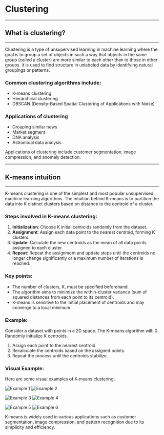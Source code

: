 # Clustering

---

## What is clustering?

---

Clustering is a type of unsupervised learning in machine learning where the goal is to group a set of objects in such a way that objects in the same group (called a cluster) are more similar to each other than to those in other groups. It is used to find structure in unlabeled data by identifying natural groupings or patterns.

### Common clustering algorithms include:
* K-means clustering
* Hierarchical clustering
* DBSCAN (Density-Based Spatial Clustering of Applications with Noise)

### Applications of clustering
* Grouping similar news
* Market segment 
* DNA analysis
* Astromical data analysis

Applications of clustering include customer segmentation, image compression, and anomaly detection.

---

## K-means intuition 

---

K-means clustering is one of the simplest and most popular unsupervised machine learning algorithms. The intuition behind K-means is to partition the data into K distinct clusters based on distance to the centroid of a cluster.

### Steps involved in K-means clustering:
1. **Initialization**: Choose K initial centroids randomly from the dataset.
2. **Assignment**: Assign each data point to the nearest centroid, forming K clusters.
3. **Update**: Calculate the new centroids as the mean of all data points assigned to each cluster.
4. **Repeat**: Repeat the assignment and update steps until the centroids no longer change significantly or a maximum number of iterations is reached.

### Key points:
* The number of clusters, K, must be specified beforehand.
* The algorithm aims to minimize the within-cluster variance (sum of squared distances from each point to its centroid).
* K-means is sensitive to the initial placement of centroids and may converge to a local minimum.

### Example:
Consider a dataset with points in a 2D space. The K-means algorithm will:
0. Randomly initialize K centroids.
1. Assign each point to the nearest centroid.
2. Recalculate the centroids based on the assigned points.
3. Repeat the process until the centroids stabilize.

### Visual Example:

Here are some visual examples of K-means clustering:

![Example 1](../img/1.png) ![Example 2](../img/2.png)

![Example 3](../img/3.png) ![Example 4](../img/4.png)

![Example 5](../img/5.png) ![Example 6](../img/6.png)

K-means is widely used in various applications such as customer segmentation, image compression, and pattern recognition due to its simplicity and efficiency.